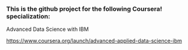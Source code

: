 ### This is the github project for the following Coursera! specialization:

Advanced Data Science with IBM

https://www.coursera.org/launch/advanced-applied-data-science-ibm
